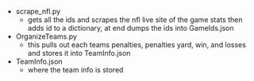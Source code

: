 * scrape_nfl.py 
    * gets all the ids and scrapes the nfl live site of the game stats then adds id to a dictionary, at end dumps the ids into GameIds.json
* OrganizeTeams.py
     * this pulls out each teams penalties, penalties yard, win, and losses and stores it into TeamInfo.json
* TeamInfo.json
     * where the team info is stored
